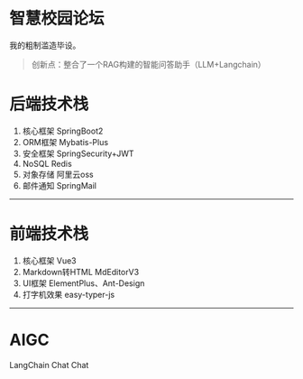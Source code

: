 # 智慧校园论坛
我的粗制滥造毕设。
>创新点：整合了一个RAG构建的智能问答助手（LLM+Langchain）

# 后端技术栈
1. 核心框架 SpringBoot2
2. ORM框架 Mybatis-Plus
3. 安全框架 SpringSecurity+JWT
4. NoSQL Redis
5. 对象存储 阿里云oss
6. 邮件通知 SpringMail
------------------------
# 前端技术栈
1. 核心框架 Vue3
2. Markdown转HTML MdEditorV3
3. UI框架 ElementPlus、Ant-Design
4. 打字机效果 easy-typer-js
--------------------------

# AIGC
LangChain Chat Chat